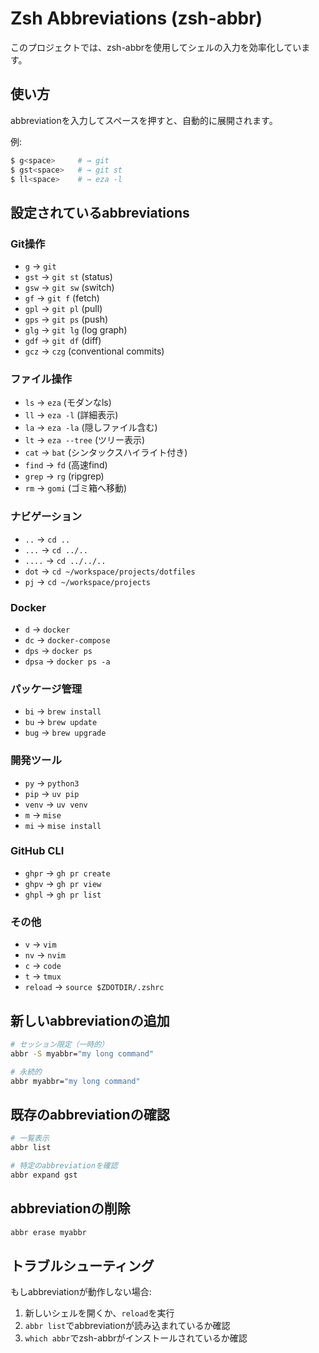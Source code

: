 # Zsh Abbreviations (zsh-abbr)

このプロジェクトでは、zsh-abbrを使用してシェルの入力を効率化しています。

## 使い方

abbreviationを入力してスペースを押すと、自動的に展開されます。

例:
```bash
$ g<space>     # → git
$ gst<space>   # → git st
$ ll<space>    # → eza -l
```

## 設定されているabbreviations

### Git操作
- `g` → `git`
- `gst` → `git st` (status)
- `gsw` → `git sw` (switch)
- `gf` → `git f` (fetch)
- `gpl` → `git pl` (pull)
- `gps` → `git ps` (push)
- `glg` → `git lg` (log graph)
- `gdf` → `git df` (diff)
- `gcz` → `czg` (conventional commits)

### ファイル操作
- `ls` → `eza` (モダンなls)
- `ll` → `eza -l` (詳細表示)
- `la` → `eza -la` (隠しファイル含む)
- `lt` → `eza --tree` (ツリー表示)
- `cat` → `bat` (シンタックスハイライト付き)
- `find` → `fd` (高速find)
- `grep` → `rg` (ripgrep)
- `rm` → `gomi` (ゴミ箱へ移動)

### ナビゲーション
- `..` → `cd ..`
- `...` → `cd ../..`
- `....` → `cd ../../..`
- `dot` → `cd ~/workspace/projects/dotfiles`
- `pj` → `cd ~/workspace/projects`

### Docker
- `d` → `docker`
- `dc` → `docker-compose`
- `dps` → `docker ps`
- `dpsa` → `docker ps -a`

### パッケージ管理
- `bi` → `brew install`
- `bu` → `brew update`
- `bug` → `brew upgrade`

### 開発ツール
- `py` → `python3`
- `pip` → `uv pip`
- `venv` → `uv venv`
- `m` → `mise`
- `mi` → `mise install`

### GitHub CLI
- `ghpr` → `gh pr create`
- `ghpv` → `gh pr view`
- `ghpl` → `gh pr list`

### その他
- `v` → `vim`
- `nv` → `nvim`
- `c` → `code`
- `t` → `tmux`
- `reload` → `source $ZDOTDIR/.zshrc`

## 新しいabbreviationの追加

```bash
# セッション限定（一時的）
abbr -S myabbr="my long command"

# 永続的
abbr myabbr="my long command"
```

## 既存のabbreviationの確認

```bash
# 一覧表示
abbr list

# 特定のabbreviationを確認
abbr expand gst
```

## abbreviationの削除

```bash
abbr erase myabbr
```

## トラブルシューティング

もしabbreviationが動作しない場合:

1. 新しいシェルを開くか、`reload`を実行
2. `abbr list`でabbreviationが読み込まれているか確認
3. `which abbr`でzsh-abbrがインストールされているか確認